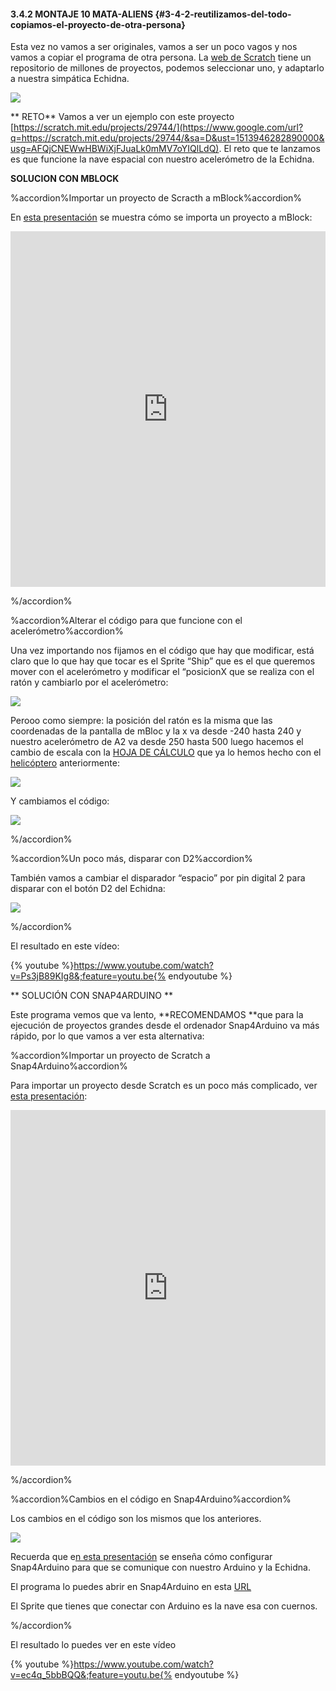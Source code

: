 #### 3.4.2 MONTAJE 10 MATA-ALIENS {#3-4-2-reutilizamos-del-todo-copiamos-el-proyecto-de-otra-persona}

Esta vez no vamos a ser originales, vamos a ser un poco vagos y nos vamos a copiar el programa de otra persona. La [web de Scratch](https://www.google.com/url?q=https://scratch.mit.edu/&sa=D&ust=1513946282889000&usg=AFQjCNGygwtyuNaEEsxDNvVSFxX9GBVf1A) tiene un repositorio de millones de proyectos, podemos seleccionar uno, y adaptarlo a nuestra simpática Echidna.

![](/images/image78.png)

** RETO**
Vamos a ver un ejemplo con este proyecto [https://scratch.mit.edu/projects/29744/](https://www.google.com/url?q=https://scratch.mit.edu/projects/29744/&sa=D&ust=1513946282890000&usg=AFQjCNEWwHBWiXjFJuaLk0mMV7oYIQlLdQ). El reto que te lanzamos es que funcione la nave espacial con nuestro acelerómetro de la Echidna.

**SOLUCION CON MBLOCK**

%accordion%Importar un proyecto de Scracth a mBlock%accordion%

En [esta presentación](https://www.google.com/url?q=https://docs.google.com/presentation/d/e/2PACX-1vSCDGNYTkUuXsIOtMJDozS3jijvI8ZgYk9cy50vpgvlCAUVZOZbLtTjynKjkZ_CHhq9nvJQzIefO9V2/pub?start%3Dfalse%26loop%3Dfalse%26delayms%3D3000&sa=D&ust=1513946282890000&usg=AFQjCNHlGqrxqDlrGjo3EAQlihyYh5JcXw) se muestra cómo se importa un proyecto a mBlock:

<iframe src="https://docs.google.com/presentation/d/e/2PACX-1vSCDGNYTkUuXsIOtMJDozS3jijvI8ZgYk9cy50vpgvlCAUVZOZbLtTjynKjkZ_CHhq9nvJQzIefO9V2/embed?start=false&;loop=false&;delayms=3000" frameborder="0" width="100%" height="569" allowfullscreen="true" mozallowfullscreen="true" webkitallowfullscreen="true"></iframe>

%/accordion%

%accordion%Alterar el código para que funcione con el acelerómetro%accordion%

Una vez importando nos fijamos en el código que hay que modificar, está claro que lo que hay que tocar es el Sprite “Ship” que es el que queremos mover con el acelerómetro y modificar el “posicionX que se realiza con el ratón y cambiarlo por el acelerómetro:

![](/images/image44.png)

Perooo como siempre: la posición del ratón es la misma que las coordenadas de la pantalla de mBloc y la x va desde -240 hasta 240 y nuestro acelerómetro de A2 va desde 250 hasta 500 luego hacemos el cambio de escala con la [HOJA DE CÁLCULO](https://www.google.com/url?q=https://docs.google.com/spreadsheets/d/e/2PACX-1vTyASTvUIs_xsZ8c4RZOJ1sEstk4Cc6d--_Drne_U0o1_CXhgzxQkvZ4ZNYGLdKa2lrhLHDKmAwsKnK/pub?output%3Dxlsx&sa=D&ust=1513946282891000&usg=AFQjCNG-30BZx1eA-t1QqrwaNZvW04wknA) que ya lo hemos hecho con el [helicóptero](#3-4-1-1-helic-ptero) anteriormente:

![](/images/image24.png)

Y cambiamos el código:

![](/images/image37.png)

%/accordion%

%accordion%Un poco más, disparar con D2%accordion%

También vamos a cambiar el disparador “espacio” por pin digital 2 para disparar con el botón D2 del Echidna:

![](/images/image3.png)

%/accordion%


El resultado en este vídeo:

{% youtube %}https://www.youtube.com/watch?v=Ps3jB89KIg8&;feature=youtu.be{% endyoutube %}

** SOLUCIÓN CON SNAP4ARDUINO **

Este programa vemos que va lento, **RECOMENDAMOS **que para la ejecución de proyectos grandes desde el ordenador Snap4Arduino va más rápido, por lo que vamos a ver esta alternativa:

%accordion%Importar un proyecto de Scratch a Snap4Arduino%accordion%

Para importar un proyecto desde Scratch es un poco más complicado, ver [esta presentación](https://www.google.com/url?q=https://docs.google.com/presentation/d/e/2PACX-1vQ7PutZ1rJdylUGdaQ6qgkoofiQu1-t0inaBN5JN0idYOlvlK84qa1THTBzNUx4SW3kslXdjUdEs9NF/pub?start%3Dfalse%26loop%3Dfalse%26delayms%3D3000&sa=D&ust=1513946282893000&usg=AFQjCNEVlBh7kkM1aLorDX-QmbsH9hplKw):

<iframe src="https://docs.google.com/presentation/d/e/2PACX-1vQ7PutZ1rJdylUGdaQ6qgkoofiQu1-t0inaBN5JN0idYOlvlK84qa1THTBzNUx4SW3kslXdjUdEs9NF/embed?start=false&;loop=false&;delayms=3000" frameborder="0" width="100%" height="569" allowfullscreen="true" mozallowfullscreen="true" webkitallowfullscreen="true"></iframe>

%/accordion%

%accordion%Cambios en el código en Snap4Arduino%accordion%

Los cambios en el código son los mismos que los anteriores.

  ![](/images/image89.png)

Recuerda que e[n esta presentación](https://www.google.com/url?q=https://docs.google.com/presentation/d/e/2PACX-1vQ7tr9aNDDuzFcEMFOepVVao5eCKWBBQh3U5emsy5oaN4a-Q8tNkYMWxKyma6xz-gBVL6nLLlmlWuPw/pub?start%3Dfalse%26loop%3Dfalse%26delayms%3D3000&sa=D&ust=1513946282894000&usg=AFQjCNH_vEQY0Dj3hZ-FhPh4qoUqn2RKkw) se enseña cómo configurar Snap4Arduino para que se comunique con nuestro Arduino y la Echidna.

El programa lo puedes abrir en Snap4Arduino en esta [URL](https://www.google.com/url?q=http://snap4arduino.org/run%23present:Username%3Djavierquintana%26ProjectName%3DAlien%2520Invasion-MODIFICADO&sa=D&ust=1513946282894000&usg=AFQjCNF-EVqjqnW1UNgn7LgENVXRNCHhIg)

El Sprite que tienes que conectar con Arduino es la nave esa con cuernos.

%/accordion%


El resultado lo puedes ver en este vídeo

{% youtube %}https://www.youtube.com/watch?v=ec4q_5bbBQQ&;feature=youtu.be{% endyoutube %}